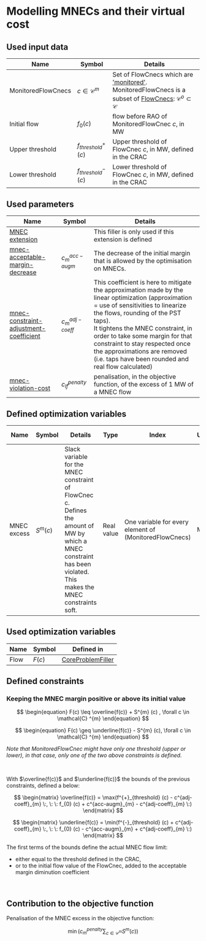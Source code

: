 # Modelling MNECs and their virtual cost

## Used input data

| Name               | Symbol                   | Details                                                                                                                                                                                                                         |
|--------------------|--------------------------|---------------------------------------------------------------------------------------------------------------------------------------------------------------------------------------------------------------------------------|
| MonitoredFlowCnecs | $c \in \mathcal{C} ^{m}$ | Set of FlowCnecs which are ['monitored'](/input-data/crac/json.md#optimised-and-monitored-cnecs). MonitoredFlowCnecs is a subset of [FlowCnecs](core-problem-filler.md#used-input-data): $\mathcal{C} ^{o} \subset \mathcal{C}$ |
| Initial flow       | $f_{0} (c)$              | flow before RAO of MonitoredFlowCnec $c$, in MW                                                                                                                                                                                 |
| Upper threshold    | $f^{+}_{threshold} (c)$  | Upper threshold of FlowCnec $c$, in MW, defined in the CRAC                                                                                                                                                                     |
| Lower threshold    | $f^{-}_{threshold} (c)$  | Lower threshold of FlowCnec $c$, in MW, defined in the CRAC                                                                                                                                                                     |

## Used parameters

| Name                                                                                                  | Symbol              | Details                                                                                                                                                                                                                                                                                                                                                                             |
|-------------------------------------------------------------------------------------------------------|---------------------|-------------------------------------------------------------------------------------------------------------------------------------------------------------------------------------------------------------------------------------------------------------------------------------------------------------------------------------------------------------------------------------|
| [MNEC extension](/parameters/parameters.md#mnec-extension)                                            |                     | This filler is only used if this extension is defined                                                                                                                                                                                                                                                                                                                               |
| [mnec-acceptable-margin-decrease](/parameters/parameters.md#acceptable-margin-decrease)               | $c^{acc-augm}_{m}$  | The decrease of the initial margin that is allowed by the optimisation on MNECs.                                                                                                                                                                                                                                                                                                    |
| [mnec-constraint-adjustment-coefficient](/parameters/parameters.md#constraint-adjustment-coefficient) | $c^{adj-coeff}_{m}$ | This coefficient is here to mitigate the approximation made by the linear optimization (approximation = use of sensitivities to linearize the flows, rounding of the PST taps). <br> It tightens the MNEC constraint, in order to take some margin for that constraint to stay respected once the approximations are removed (i.e. taps have been rounded and real flow calculated) |
| [mnec-violation-cost](/parameters/parameters.md#violation-cost)                                       | $c^{penalty}_{lf}$  | penalisation, in the objective function, of the excess of 1 MW of a MNEC flow                                                                                                                                                                                                                                                                                                       |

## Defined optimization variables

| Name        | Symbol      | Details                                                                                                                                                                      | Type       | Index                                                  | Unit | Lower bound | Upper bound |
|-------------|-------------|------------------------------------------------------------------------------------------------------------------------------------------------------------------------------|------------|--------------------------------------------------------|------|-------------|-------------|
| MNEC excess | $S^{m} (c)$ | Slack variable for the MNEC constraint of FlowCnec c. <br> Defines the amount of MW by which a MNEC constraint has been violated. <br> This makes the MNEC constraints soft. | Real value | One variable for every element of (MonitoredFlowCnecs) | MW   | 0           | $+\infty$   |

## Used optimization variables

| Name | Symbol | Defined in                                                                 |
|------|--------|----------------------------------------------------------------------------|
| Flow | $F(c)$ | [CoreProblemFiller](core-problem-filler.md#defined-optimization-variables) |

## Defined constraints

### Keeping the MNEC margin positive or above its initial value

$$
\begin{equation}
F(c) \leq \overline{f(c)} + S^{m} (c) , \forall c \in \mathcal{C} ^{m}
\end{equation}
$$

$$
\begin{equation}
F(c) \geq \underline{f(c)} - S^{m} (c), \forall c \in \mathcal{C} ^{m}
\end{equation}
$$

*Note that MonitoredFlowCnec might have only one threshold (upper or lower), in that case, only one of the two above
constraints is defined.*

<br>

With $\overline{f(c)}$ and $\underline{f(c)}$ the bounds of the previous constraints, defined a below:

$$
\begin{matrix}
\overline{f(c)} = \max(f^{+}_{threshold} (c) - c^{adj-coeff}_{m} \:, \: \:
f_{0} (c) + c^{acc-augm}_{m} - c^{adj-coeff}_{m} \:)
\end{matrix}
$$

$$
\begin{matrix}
\underline{f(c)} = \min(f^{-}_{threshold} (c) + c^{adj-coeff}_{m} \:, \: \:
f_{0} (c) - c^{acc-augm}_{m} + c^{adj-coeff}_{m} \:)
\end{matrix}
$$

The first terms of the bounds define the actual MNEC flow limit:

- either equal to the threshold defined in the CRAC,
- or to the initial flow value of the FlowCnec, added to the acceptable margin diminution coefficient

<br>

## Contribution to the objective function

Penalisation of the MNEC excess in the objective function:

$$
\begin{equation}
\min (c^{penalty}_{m} \sum_{c \in \mathcal{C} ^{m}} S^{m} (c))
\end{equation}
$$